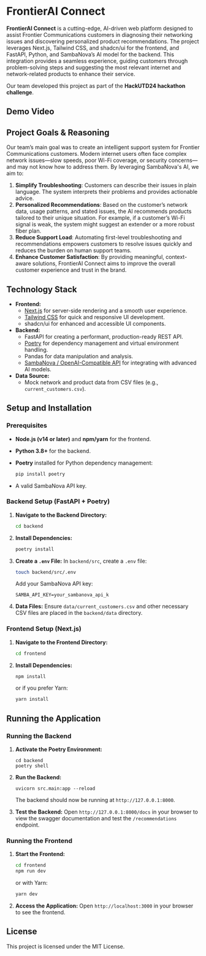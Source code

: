 # FrontierAI Connect

**FrontierAI Connect** is a cutting-edge, AI-driven web platform designed to assist Frontier Communications customers in diagnosing their networking issues and discovering personalized product recommendations. The project leverages Next.js, Tailwind CSS, and shadcn/ui for the frontend, and FastAPI, Python, and SambaNova’s AI model for the backend. This integration provides a seamless experience, guiding customers through problem-solving steps and suggesting the most relevant internet and network-related products to enhance their service.

Our team developed this project as part of the **HackUTD24 hackathon challenge**. 

## Demo Video



## Project Goals & Reasoning

Our team’s main goal was to create an intelligent support system for Frontier Communications customers. Modern internet users often face complex network issues—slow speeds, poor Wi-Fi coverage, or security concerns—and may not know how to address them. By leveraging SambaNova's AI, we aim to:

1. **Simplify Troubleshooting**: Customers can describe their issues in plain language. The system interprets their problems and provides actionable advice.
2. **Personalized Recommendations**: Based on the customer’s network data, usage patterns, and stated issues, the AI recommends products tailored to their unique situation. For example, if a customer’s Wi-Fi signal is weak, the system might suggest an extender or a more robust fiber plan.
3. **Reduce Support Load**: Automating first-level troubleshooting and recommendations empowers customers to resolve issues quickly and reduces the burden on human support teams.
4. **Enhance Customer Satisfaction**: By providing meaningful, context-aware solutions, FrontierAI Connect aims to improve the overall customer experience and trust in the brand.

## Technology Stack

- **Frontend:**
    - [Next.js](https://nextjs.org/) for server-side rendering and a smooth user experience.
    - [Tailwind CSS](https://tailwindcss.com/) for quick and responsive UI development.
    - shadcn/ui for enhanced and accessible UI components.
- **Backend:**
    - FastAPI for creating a performant, production-ready REST API.
    - [Poetry](https://python-poetry.org/) for dependency management and virtual environment handling.
    - Pandas for data manipulation and analysis.
    - [SambaNova / OpenAI-Compatible API](https://sambanova.ai/) for integrating with advanced AI models.
- **Data Source:**
    - Mock network and product data from CSV files (e.g., `current_customers.csv`).


## Setup and Installation

### Prerequisites

- **Node.js (v14 or later)** and **npm/yarn** for the frontend.
- **Python 3.8+** for the backend.
- **Poetry** installed for Python dependency management:
    
    ```bash
    pip install poetry
    ```
    
- A valid SambaNova API key.

### Backend Setup (FastAPI + Poetry)

1. **Navigate to the Backend Directory:**
    
    ```bash
    cd backend
    ```
    
2. **Install Dependencies:**
    
    ```bash
    poetry install
    ```
    
3. **Create a `.env` File:**
In `backend/src`, create a `.env` file:
    
    ```bash
    touch backend/src/.env
    ```
    
    Add your SambaNova API key:
    
    ```
    SAMBA_API_KEY=your_sambanova_api_k
    ```
    
4. **Data Files:**
Ensure `data/current_customers.csv` and other necessary CSV files are placed in the `backend/data` directory.

### Frontend Setup (Next.js)

1. **Navigate to the Frontend Directory:**
    
    ```bash
    cd frontend
    ```
    
2. **Install Dependencies:**
    
    ```bash
    npm install
    ```
    
    or if you prefer Yarn:
    
    ```bash
    yarn install
    ```
    

## Running the Application

### Running the Backend

1. **Activate the Poetry Environment:**
    
    ```
    cd backend
    poetry shell
    ```
    
2. **Run the Backend:**
    
    ```
    uvicorn src.main:app --reload
    ```
    
    The backend should now be running at `http://127.0.0.1:8000`.
    
3. **Test the Backend:**
    Open `http://127.0.0.1:8000/docs` in your browser to view the swagger documentation and test the `/recommendations` endpoint.

### Running the Frontend

1. **Start the Frontend:**
    
    ```bash
    cd frontend
    npm run dev
    ```
    
    or with Yarn:
    
    ```bash
    yarn dev
    ```
    
2. **Access the Application:**
    Open `http://localhost:3000` in your browser to see the frontend.

## License

This project is licensed under the MIT License.